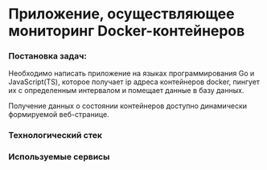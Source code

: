 # Приложение, осуществляющее мониторинг Docker-контейнеров

### Постановка задач:

Необходимо написать приложение на языках программирования Go и JavaScript(TS), 
которое получает ip адреса контейнеров docker, пингует их
с определенным интервалом и помещает данные в базу данных.

Получение данных о состоянии контейнеров доступно динамически формируемой веб-странице.

### Технологический стек


### Используемые сервисы

